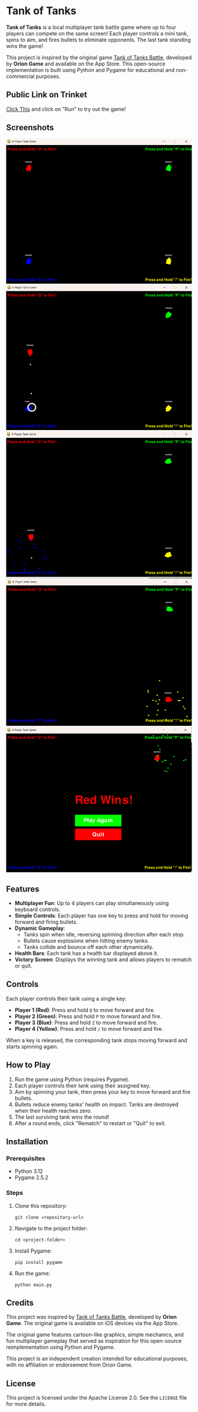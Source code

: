 # Tank of Tanks

**Tank of Tanks** is a local multiplayer tank battle game where up to four players can compete on the same screen! Each player controls a mini tank, spins to aim, and fires bullets to eliminate opponents. The last tank standing wins the game!

This project is inspired by the original game [Tank of Tanks Battle](https://apps.apple.com/gb/app/tank-of-tanks-battle/id1037969174), developed by **Orion Game** and available on the App Store. This open-source implementation is built using Python and Pygame for educational and non-commercial purposes.

## Public Link on Trinket
[Click This](https://trinket.io/pygame/5e137a431c01?outputOnly=true&showInstructions=true) and click on "Run" to try out the game!

## Screenshots
![alt text](image.png)
![alt text](image-1.png)
![alt text](image-2.png)
![alt text](image-3.png)
![alt text](image-4.png)

## Features

- **Multiplayer Fun**: Up to 4 players can play simultaneously using keyboard controls.
- **Simple Controls**: Each player has one key to press and hold for moving forward and firing bullets.
- **Dynamic Gameplay**:
  - Tanks spin when idle, reversing spinning direction after each stop.
  - Bullets cause explosions when hitting enemy tanks.
  - Tanks collide and bounce off each other dynamically.
- **Health Bars**: Each tank has a health bar displayed above it.
- **Victory Screen**: Displays the winning tank and allows players to rematch or quit.

## Controls

Each player controls their tank using a single key:

- **Player 1 (Red)**: Press and hold `Q` to move forward and fire.
- **Player 2 (Green)**: Press and hold `P` to move forward and fire.
- **Player 3 (Blue)**: Press and hold `Z` to move forward and fire.
- **Player 4 (Yellow)**: Press and hold `/` to move forward and fire.

When a key is released, the corresponding tank stops moving forward and starts spinning again.

## How to Play

1. Run the game using Python (requires Pygame).
2. Each player controls their tank using their assigned key.
3. Aim by spinning your tank, then press your key to move forward and fire bullets.
4. Bullets reduce enemy tanks' health on impact. Tanks are destroyed when their health reaches zero.
5. The last surviving tank wins the round!
6. After a round ends, click "Rematch" to restart or "Quit" to exit.

## Installation

### Prerequisites
- Python 3.12
- Pygame 2.5.2

### Steps
1. Clone this repository:
   ```
   git clone <repository-url>
   ```
2. Navigate to the project folder:
   ```
   cd <project-folder>
   ```
3. Install Pygame:
   ```
   pip install pygame
   ```
4. Run the game:
   ```
   python main.py
   ```

## Credits

This project was inspired by [Tank of Tanks Battle](https://apps.apple.com/gb/app/tank-of-tanks-battle/id1037969174), developed by **Orion Game**. The original game is available on iOS devices via the App Store.

The original game features cartoon-like graphics, simple mechanics, and fun multiplayer gameplay that served as inspiration for this open-source reimplementation using Python and Pygame.

This project is an independent creation intended for educational purposes, with no affiliation or endorsement from Orion Game.

## License

This project is licensed under the Apache License 2.0. See the `LICENSE` file for more details.

